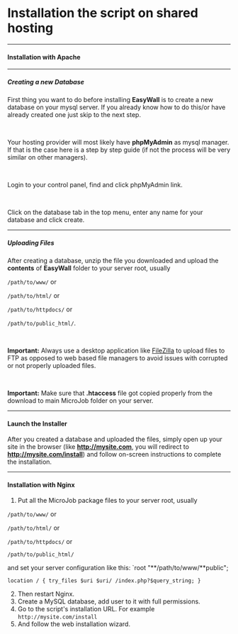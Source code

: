 # Installation the script on shared hosting
---
#### **Installation with Apache**
---
##### **Creating a new Database**

First thing you want to do before installing **EasyWall** is to create a new database on your mysql server. If you already know how to do this/or have already created one just skip to the next step.

&nbsp;

Your hosting provider will most likely have **phpMyAdmin** as mysql manager. If that is the case here is a step by step guide (if not the process will be very similar on other managers).

&nbsp;

Login to your control panel, find and click phpMyAdmin link.

&nbsp;

Click on the database tab in the top menu, enter any name for your database and click create.

---

##### **Uploading Files**

After creating a database, unzip the file you downloaded and upload the **contents** of **EasyWall** folder to your server root, usually

`/path/to/www/` or 

`/path/to/html/`  or 

`/path/to/httpdocs/`  or 

`/path/to/public_html/`.

&nbsp;

**Important:** Always use a desktop application like [FileZilla](https://filezilla-project.org/) to upload files to FTP as opposed to web based file managers to avoid issues with corrupted or not properly uploaded files.

&nbsp;

**Important:** Make sure that **.htaccess** file got copied properly from the download to main MicroJob folder on your server.

---

#### **Launch the Installer**

After you created a database and uploaded the files, simply open up your site in the browser (like **http://mysite.com**, you will redirect to **http://mysite.com/install**) 
and follow on-screen instructions to complete the installation.

---
#### **Installation with Nginx**

  1. Put all the MicroJob package files to your server root, usually

`/path/to/www/` or 

`/path/to/html/` or 

`/path/to/httpdocs/` or 

`/path/to/public_html/` 

and set your server configuration like this:
`root "**/path/to/www/**public";


`location / {
try_files $uri $uri/ /index.php?$query_string;
}`

  2. Then restart Nginx.
  3. Create a MySQL database, add user to it with full permissions.
  4. Go to the script's installation URL. For example
`http://mysite.com/install`
  5. And follow the web installation wizard.
